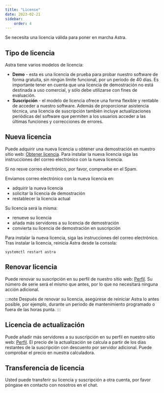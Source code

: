 ```yaml
---
title: "License"
date: 2023-02-21
sidebar:
    order: 4
---
```


Se necesita una licencia válida para poner en marcha Astra.

## Tipo de licencia[](/es/astra/getting-started/license#license-type)

Astra tiene varios modelos de licencia:

- **Demo** - esta es una licencia de prueba para probar nuestro software de forma gratuita, sin ningún límite funcional, por un período de 40 días. Es importante tener en cuenta que una licencia de demostración no está destinada a uso comercial, y sólo debe utilizarse con fines de evaluación.
- **Suscripción** - el modelo de licencia ofrece una forma flexible y rentable de acceder a nuestro software. Además de proporcionar asistencia técnica, una licencia de suscripción también incluye actualizaciones periódicas del software que permiten a los usuarios acceder a las últimas funciones y correcciones de errores.

## Nueva licencia[](/es/astra/getting-started/license#new-license)

Puede adquirir una nueva licencia u obtener una demostración en nuestro sitio web: [Obtener licencia](https://cesbo.com/astra-license). Para instalar la nueva licencia siga las instrucciones del correo electrónico con la nueva licencia.

Si no resve correo electrónico, por favor, compruebe en el Spam.

Enviamos correo electrónico con la nueva licencia en:

- adquirir la nueva licencia
- solicitar la licencia de demostración
- restablecer la licencia actual

Su licencia será la misma:

- renueve su licencia
- añada más servidores a su licencia de demostración
- convierta su licencia de demostración en suscripción

Para instalar la nueva licencia, siga las instrucciones del correo electrónico. Tras instalar la licencia, reinicia Astra desde la consola:

```
systemctl restart astra
```

## Renovar licencia[](/es/astra/getting-started/license#renew-license)

Puede renovar su suscripción en su perfil de nuestro sitio web: [Perfil](https://cesbo.com/profile). Su número de serie será el mismo que antes, por lo que no necesitará ninguna acción adicional.

:::note Después de renovar su licencia, asegúrese de reiniciar Astra lo antes posible, por ejemplo, durante un periodo de mantenimiento programado o fuera de las horas punta.
:::

## Licencia de actualización[](/es/astra/getting-started/license#upgrade-license)

Puede añadir más servidores a su suscripción en su perfil en nuestro sitio web: [Perfil](https://cesbo.com/profile). El precio de la actualización se calcula a partir de los días restantes de la suscripción con descuento por servidor adicional. Puede comprobar el precio en nuestra calculadora.

## Transferencia de licencia[](/es/astra/getting-started/license#transfer-license)

Usted puede transferir su licencia y suscripción a otra cuenta, por favor póngase en contacto con nosotros en el chat.
